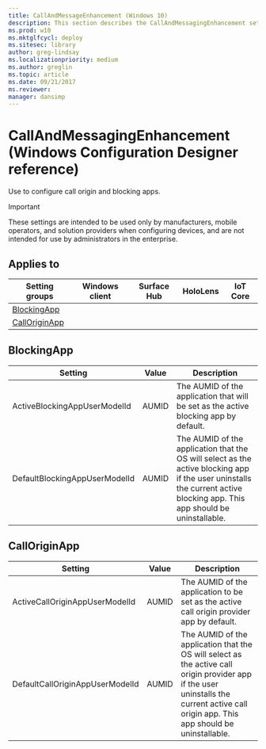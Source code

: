 ```yaml
---
title: CallAndMessageEnhancement (Windows 10)
description: This section describes the CallAndMessagingEnhancement settings that you can configure in provisioning packages for Windows 10 using Windows Configuration Designer.
ms.prod: w10
ms.mktglfcycl: deploy
ms.sitesec: library
author: greg-lindsay
ms.localizationpriority: medium
ms.author: greglin
ms.topic: article
ms.date: 09/21/2017
ms.reviewer: 
manager: dansimp
---
```


# CallAndMessagingEnhancement (Windows Configuration Designer reference)

Use to configure call origin and blocking apps.

>[!IMPORTANT]
>These settings are intended to be used only by manufacturers, mobile operators, and solution providers when configuring devices, and are not intended for use by administrators in the enterprise.

## Applies to

| Setting groups | Windows client | Surface Hub | HoloLens | IoT Core |
| --- | :---: | :---: | :---: | :---: |
| [BlockingApp](#blockingapp) |  |  |  |  |
| [CallOriginApp](#calloriginapp) |  |  |  |  |

## BlockingApp

| Setting | Value | Description |
| --- | --- | --- |
| ActiveBlockingAppUserModelId  | AUMID  | The AUMID of the application that will be set as the active blocking app by default.  |
| DefaultBlockingAppUserModelId  | AUMID  | The AUMID of the application that the OS will select as the active blocking app if the user uninstalls the current active blocking app. This app should be uninstallable. |

## CallOriginApp

| Setting | Value | Description |
| --- | --- | --- |
| ActiveCallOriginAppUserModelId  | AUMID  | The AUMID of the application to be set as the active call origin provider app by default.  |
| DefaultCallOriginAppUserModelId  | AUMID  | The AUMID of the application that the OS will select as the active call origin provider app if the user uninstalls the current active call origin app. This app should be uninstallable.  |
